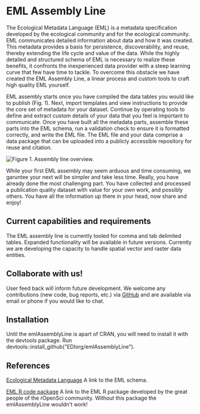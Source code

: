 # EML Assembly Line

The Ecological Metadata Language (EML) is a metadata specification developed by the ecological community and for the ecological community. EML communicates detailed information about data and how it was created. This metadata provides a basis for persistence, discoverability, and reuse, thereby extending the life cycle and value of the data. While the highly detailed and structured schema of EML is necessary to realize these benefits, it confronts the inexperienced data provider with a steep learning curve that few have time to tackle. To overcome this obstacle we have created the EML Assembly Line, a linear process and custom tools to craft high quality EML yourself.

EML assembly starts once you have compiled the data tables you would like to publish (Fig. 1). Next, import templates and view instructions to provide the core set of metadata for your dataset. Continue by operating tools to define and extract custom details of your data that you feel is important to communicate. Once you have built all the metadata parts, assemble these parts into the EML schema, run a validation check to ensure it is formatted correctly, and write the EML file. The EML file and your data comprise a data package that can be uploaded into a publicly accessible repository for reuse and citation.

![Figure 1. Assembly line overview.](https://github.com/EDIorg/emlAssemblyLine/blob/master/eml_assembly_line_overview.jpg)

While your first EML assembly may seem arduous and time consuming, we garuntee your next will be simpler and take less time. Really, you have already done the most challenging part. You have collected and processed a publication quality dataset with value for your own work, and possibly others. You have all the information up there in your head, now share and enjoy!

## Current capabilities and requirements
The EML assembly line is currently tooled for comma and tab delimited tables. Expanded functionality will be available in future versions. Currently we are developing the capacity to handle spatial vector and raster data entities.

## Collaborate with us!
User feed back will inform future development. We welcome any contributions (new code, bug reports, etc.) via [GitHub](https://github.com/EDIorg/emlAssemblyLine) and are available via email or phone if you would like to chat.

## Installation
Until the emlAssemblyLine is apart of CRAN, you will need to install it with the devtools package. Run devtools::install_github("EDIorg/emlAssemblyLine").

## References
[Ecological Metadata Language](https://knb.ecoinformatics.org/#external//emlparser/docs/index.html) A link to the EML schema.

[EML R code package](https://github.com/ropensci/EML) A link to the EML R package developed by the great people of the rOpenSci community. Without this package the emlAssemblyLine wouldn't work!


